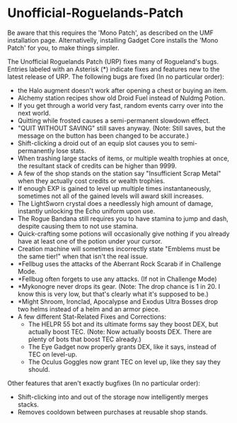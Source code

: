 # Unofficial-Roguelands-Patch
Be aware that this requires the 'Mono Patch', as described on the UMF installation page. Alternativelly, installing Gadget Core installs the 'Mono Patch' for you, to make things simpler.

The Unofficial Roguelands Patch (URP) fixes many of Rogueland's bugs.
Entries labeled with an Asterisk (\*) indicate fixes and features new to the latest release of URP.
The following bugs are fixed (In no particular order):
 - the Halo augment doesn't work after opening a chest or buying an item.
 - Alchemy station recipes show old Droid Fuel instead of Nuldmg Potion.
 - If you get through a world very fast, random events carry over into the next world.
 - Quitting while frosted causes a semi-permanent slowdown effect.
 - "QUIT WITHOUT SAVING" still saves anyway. (Note: Still saves, but the message on the button has been changed to be accurate.)
 - Shift-clicking a droid out of an equip slot causes you to semi-permanently lose stats.
 - When trashing large stacks of items, or multiple wealth trophies at once, the resultant stack of credits can be higher than 9999.
 - A few of the shop stands on the station say "Insufficient Scrap Metal" when they actually cost credits or wealth trophies.
 - If enough EXP is gained to level up multiple times instantaneously, sometimes not all of the gained levels will award skill increases.
 - The LightSworn crystal does a needlessly high amount of damage, instantly unlocking the Echo uniform upon use.
 - The Rogue Bandana still requires you to have stamina to jump and dash, despite causing them to not use stamina.
 - Quick-crafting some potions will occasionally give nothing if you already have at least one of the potion under your cursor.
 - Creation machine will sometimes incorrectly state "Emblems must be the same tier!" when that isn't the real issue.
 - \*Fellbug uses the attacks of the Aberrant Rock Scarab if in Challenge Mode.
 - \*Fellbug often forgets to use any attacks. (If not in Challenge Mode)
 - \*Mykonogre never drops its gear. (Note: The drop chance is 1 in 20. I know this is very low, but that's clearly what it's supposed to be.)
 - \*Might Shroom, Ironclad, Apocalypse and Exodus Ultra Bosses drop two helms instead of a helm and an armor piece.
 - A few different Stat-Related Fixes and Corrections:
	- The HELPR 55 bot and its ultimate forms say they boost DEX, but actually boost TEC. (Note: Now actually boosts DEX. There are plenty of bots that boost TEC already.)
	- The Eye Gadget now properly grants DEX, like it says, instead of TEC on level-up.
	- The Oculus Goggles now grant TEC on level up, like they say they should.

Other features that aren't exactly bugfixes (In no particular order):
 - Shift-clicking into and out of the storage now intelligently merges stacks.
 - Removes cooldown between purchases at reusable shop stands.
